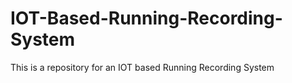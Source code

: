 # IOT-Based-Running-Recording-System
This is a repository for an IOT based Running Recording System
